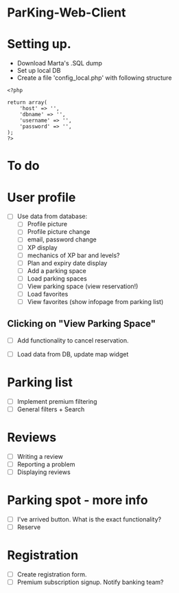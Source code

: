 # ParKing-Web-Client

# Setting up.
- Download Marta's .SQL dump
- Set up local DB
- Create a file 'config_local.php' with following structure

```
<?php

return array(
    'host' => '',
    'dbname' => '',
    'username' => '',
    'password' => '',
);
?>
```

# To do

# User profile
- [ ] Use data from database:
    - [ ] Profile picture
    - [ ] Profile picture change
    - [ ] email, password change
    - [ ] XP display
    - [ ] mechanics of XP bar and levels?
    - [ ] Plan and expiry date display
    - [ ] Add a parking space
    - [ ] Load parking spaces
    - [ ] View parking space (view reservation!)
    - [ ] Load favorites
    - [ ] View favorites (show infopage from parking list)

## Clicking on "View Parking Space"
- [ ] Add functionality to cancel reservation.
- [ ] Load data from DB, update map widget


# Parking list
- [ ] Implement premium filtering
- [ ] General filters + Search

# Reviews
- [ ] Writing a review
- [ ] Reporting a problem
- [ ] Displaying reviews

# Parking spot - more info
- [ ] I've arrived button. What is the exact functionality?
- [ ] Reserve

# Registration
- [ ] Create registration form.
- [ ] Premium subscription signup. Notify banking team?